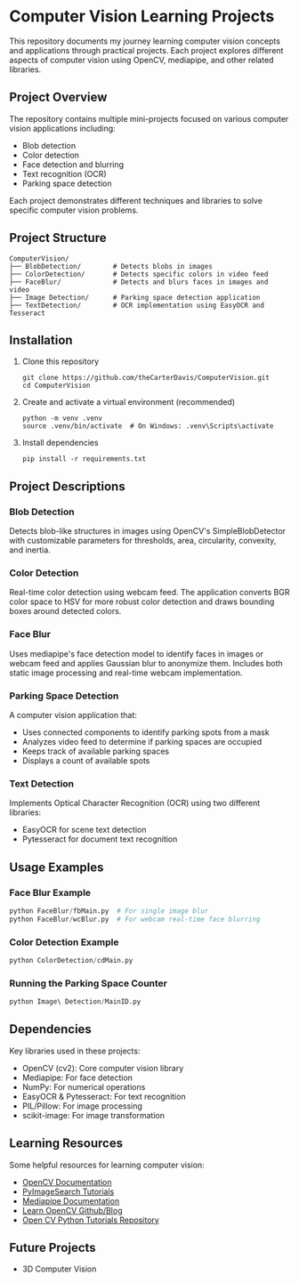 # Computer Vision Learning Projects

This repository documents my journey learning computer vision concepts and applications through practical projects. Each project explores different aspects of computer vision using OpenCV, mediapipe, and other related libraries.

## Project Overview

The repository contains multiple mini-projects focused on various computer vision applications including:

- Blob detection
- Color detection
- Face detection and blurring
- Text recognition (OCR)
- Parking space detection

Each project demonstrates different techniques and libraries to solve specific computer vision problems.

## Project Structure

```
ComputerVision/
├── BlobDetection/        # Detects blobs in images
├── ColorDetection/       # Detects specific colors in video feed
├── FaceBlur/             # Detects and blurs faces in images and video
├── Image Detection/      # Parking space detection application
├── TextDetection/        # OCR implementation using EasyOCR and Tesseract
```

## Installation

1. Clone this repository
   ```
   git clone https://github.com/theCarterDavis/ComputerVision.git
   cd ComputerVision
   ```

2. Create and activate a virtual environment (recommended)
   ```
   python -m venv .venv
   source .venv/bin/activate  # On Windows: .venv\Scripts\activate
   ```

3. Install dependencies
   ```
   pip install -r requirements.txt
   ```

## Project Descriptions

### Blob Detection
Detects blob-like structures in images using OpenCV's SimpleBlobDetector with customizable parameters for thresholds, area, circularity, convexity, and inertia.

### Color Detection
Real-time color detection using webcam feed. The application converts BGR color space to HSV for more robust color detection and draws bounding boxes around detected colors.

### Face Blur
Uses mediapipe's face detection model to identify faces in images or webcam feed and applies Gaussian blur to anonymize them. Includes both static image processing and real-time webcam implementation.

### Parking Space Detection
A computer vision application that:
- Uses connected components to identify parking spots from a mask
- Analyzes video feed to determine if parking spaces are occupied
- Keeps track of available parking spaces
- Displays a count of available spots

### Text Detection
Implements Optical Character Recognition (OCR) using two different libraries:
- EasyOCR for scene text detection
- Pytesseract for document text recognition

## Usage Examples

### Face Blur Example
```python
python FaceBlur/fbMain.py  # For single image blur
python FaceBlur/wcBlur.py  # For webcam real-time face blurring
```

### Color Detection Example
```python
python ColorDetection/cdMain.py
```

### Running the Parking Space Counter
```python
python Image\ Detection/MainID.py
```

## Dependencies

Key libraries used in these projects:
- OpenCV (cv2): Core computer vision library
- Mediapipe: For face detection
- NumPy: For numerical operations
- EasyOCR & Pytesseract: For text recognition
- PIL/Pillow: For image processing
- scikit-image: For image transformation

## Learning Resources

Some helpful resources for learning computer vision:
- [OpenCV Documentation](https://docs.opencv.org/)
- [PyImageSearch Tutorials](https://pyimagesearch.com/)
- [Mediapipe Documentation](https://google.github.io/mediapipe/)
- [Learn OpenCV Github/Blog](https://github.com/spmallick/learnopencv)
- [Open CV Python Tutorials Repository](https://github.com/niconielsen32/opencv-python-tutorials)

## Future Projects

- 3D Computer Vision
